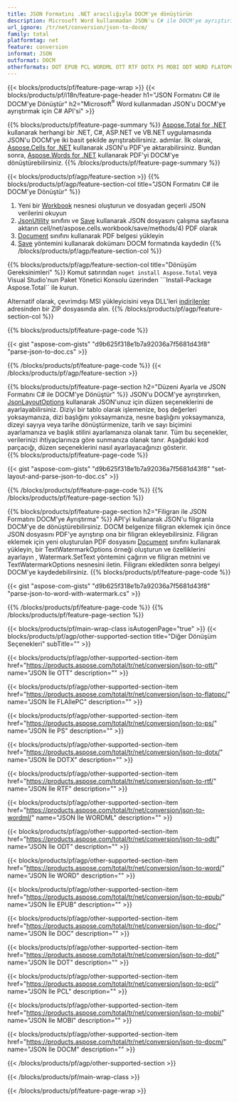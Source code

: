 ```yaml
---
title: JSON Formatını .NET aracılığıyla DOCM'ye dönüştürün
description: Microsoft Word kullanmadan JSON'u C# ile DOCM'ye ayrıştırın
url_ignore: /tr/net/conversion/json-to-docm/
family: total
platformtag: net
feature: conversion
informat: JSON
outformat: DOCM
otherformats: DOT EPUB PCL WORDML OTT RTF DOTX PS MOBI ODT WORD FLATOPC DOC DOCM
---
```

{{< blocks/products/pf/feature-page-wrap >}}
{{< blocks/products/pf/i18n/feature-page-header h1="JSON Formatını C# ile DOCM'ye Dönüştür" h2="Microsoft<sup>&reg;</sup> Word kullanmadan JSON'u DOCM'ye ayrıştırmak için C# API'si" >}}

{{% blocks/products/pf/feature-page-summary %}}
[Aspose.Total for .NET](https://products.aspose.com/total/net/) kullanarak herhangi bir .NET, C#, ASP.NET ve VB.NET uygulamasında JSON'u DOCM'ye iki basit şekilde ayrıştırabilirsiniz. adımlar. İlk olarak, [Aspose.Cells for .NET](https://products.aspose.com/cells/net/) kullanarak JSON'u PDF'ye aktarabilirsiniz. Bundan sonra, [Aspose.Words for .NET](https://products.aspose.com/words/net/) kullanarak PDF'yi DOCM'ye dönüştürebilirsiniz.
{{% /blocks/products/pf/feature-page-summary  %}}

{{< blocks/products/pf/agp/feature-section >}}
{{% blocks/products/pf/agp/feature-section-col title="JSON Formatını C# ile DOCM'ye Dönüştür" %}}
1. Yeni bir [Workbook](https://reference.aspose.com/cells/net/aspose.cells/workbook) nesnesi oluşturun ve dosyadan geçerli JSON verilerini okuyun
2. [JsonUtility](https://reference.aspose.com/cells/net/aspose.cells.utility/jsonutility) sınıfını ve [Save](https://reference.aspose.com/) kullanarak JSON dosyasını çalışma sayfasına aktarın cell/net/aspose.cells.workbook/save/methods/4) PDF olarak
3. [Document](https://reference.aspose.com/words/net/aspose.words/document) sınıfını kullanarak PDF belgesi yükleyin
4. [Save](https://reference.aspose.com/words/net/aspose.words.document/save/methods/3) yöntemini kullanarak dokümanı DOCM formatında kaydedin
{{% /blocks/products/pf/agp/feature-section-col %}}

{{% blocks/products/pf/agp/feature-section-col title="Dönüşüm Gereksinimleri" %}}
Komut satırından ```nuget install Aspose.Total``` veya Visual Studio'nun Paket Yönetici Konsolu üzerinden ```Install-Package Aspose.Total`` ile kurun.

Alternatif olarak, çevrimdışı MSI yükleyicisini veya DLL'leri [indirilenler](https://downloads.aspose.com/total/net) adresinden bir ZIP dosyasında alın.
{{% /blocks/products/pf/agp/feature-section-col %}}

{{% blocks/products/pf/feature-page-code %}}

{{< gist "aspose-com-gists" "d9b625f318e1b7a92036a7f5681d43f8" "parse-json-to-doc.cs" >}}


{{% /blocks/products/pf/feature-page-code %}}
{{< /blocks/products/pf/agp/feature-section >}}

{{% blocks/products/pf/feature-page-section  h2="Düzeni Ayarla ve JSON Formatını C# ile DOCM'ye Dönüştür" %}}
JSON'u DOCM'ye ayrıştırırken, [JsonLayoutOptions](https://reference.aspose.com/cells/net/aspose.cells.utility/jsonlayoutoptions) kullanarak JSON'unuz için düzen seçeneklerini de ayarlayabilirsiniz. Diziyi bir tablo olarak işlemenize, boş değerleri yoksaymanıza, dizi başlığını yoksaymanıza, nesne başlığını yoksaymanıza, dizeyi sayıya veya tarihe dönüştürmenize, tarih ve sayı biçimini ayarlamanıza ve başlık stilini ayarlamanıza olanak tanır. Tüm bu seçenekler, verilerinizi ihtiyaçlarınıza göre sunmanıza olanak tanır. Aşağıdaki kod parçacığı, düzen seçeneklerini nasıl ayarlayacağınızı gösterir.  
{{% blocks/products/pf/feature-page-code %}}

{{< gist "aspose-com-gists" "d9b625f318e1b7a92036a7f5681d43f8" "set-layout-and-parse-json-to-doc.cs" >}}

{{% /blocks/products/pf/feature-page-code  %}}
{{% /blocks/products/pf/feature-page-section %}}

{{% blocks/products/pf/feature-page-section  h2="Filigran ile JSON Formatını DOCM'ye Ayrıştırma" %}}
API'yi kullanarak JSON'u filigranla DOCM'ye de dönüştürebilirsiniz. DOCM belgenize filigran eklemek için önce JSON dosyasını PDF'ye ayrıştırıp ona bir filigran ekleyebilirsiniz. Filigran eklemek için yeni oluşturulan PDF dosyasını [Document](https://reference.aspose.com/words/net/aspose.words/document) sınıfını kullanarak yükleyin, bir TextWatermarkOptions örneği oluşturun ve özelliklerini ayarlayın , Watermark.SetText yöntemini çağırın ve filigran metnini ve TextWatermarkOptions nesnesini iletin. Filigranı ekledikten sonra belgeyi DOCM'ye kaydedebilirsiniz. 
{{% blocks/products/pf/feature-page-code %}}

{{< gist "aspose-com-gists" "d9b625f318e1b7a92036a7f5681d43f8" "parse-json-to-word-with-watermark.cs" >}}

{{% /blocks/products/pf/feature-page-code  %}}
{{% /blocks/products/pf/feature-page-section %}}

{{< blocks/products/pf/main-wrap-class isAutogenPage="true" >}}
{{< blocks/products/pf/agp/other-supported-section title="Diğer Dönüşüm Seçenekleri" subTitle="" >}}

{{< blocks/products/pf/agp/other-supported-section-item href="https://products.aspose.com/total/tr/net/conversion/json-to-ott/" name="JSON İle OTT" description="" >}}

{{< blocks/products/pf/agp/other-supported-section-item href="https://products.aspose.com/total/tr/net/conversion/json-to-flatopc/" name="JSON İle FLAİlePC" description="" >}}

{{< blocks/products/pf/agp/other-supported-section-item href="https://products.aspose.com/total/tr/net/conversion/json-to-ps/" name="JSON İle PS" description="" >}}

{{< blocks/products/pf/agp/other-supported-section-item href="https://products.aspose.com/total/tr/net/conversion/json-to-dotx/" name="JSON İle DOTX" description="" >}}

{{< blocks/products/pf/agp/other-supported-section-item href="https://products.aspose.com/total/tr/net/conversion/json-to-rtf/" name="JSON İle RTF" description="" >}}

{{< blocks/products/pf/agp/other-supported-section-item href="https://products.aspose.com/total/tr/net/conversion/json-to-wordml/" name="JSON İle WORDML" description="" >}}

{{< blocks/products/pf/agp/other-supported-section-item href="https://products.aspose.com/total/tr/net/conversion/json-to-odt/" name="JSON İle ODT" description="" >}}

{{< blocks/products/pf/agp/other-supported-section-item href="https://products.aspose.com/total/tr/net/conversion/json-to-word/" name="JSON İle WORD" description="" >}}

{{< blocks/products/pf/agp/other-supported-section-item href="https://products.aspose.com/total/tr/net/conversion/json-to-epub/" name="JSON İle EPUB" description="" >}}

{{< blocks/products/pf/agp/other-supported-section-item href="https://products.aspose.com/total/tr/net/conversion/json-to-doc/" name="JSON İle DOC" description="" >}}

{{< blocks/products/pf/agp/other-supported-section-item href="https://products.aspose.com/total/tr/net/conversion/json-to-dot/" name="JSON İle DOT" description="" >}}

{{< blocks/products/pf/agp/other-supported-section-item href="https://products.aspose.com/total/tr/net/conversion/json-to-pcl/" name="JSON İle PCL" description="" >}}

{{< blocks/products/pf/agp/other-supported-section-item href="https://products.aspose.com/total/tr/net/conversion/json-to-mobi/" name="JSON İle MOBI" description="" >}}

{{< blocks/products/pf/agp/other-supported-section-item href="https://products.aspose.com/total/tr/net/conversion/json-to-docm/" name="JSON İle DOCM" description="" >}}



{{< /blocks/products/pf/agp/other-supported-section >}}

{{< /blocks/products/pf/main-wrap-class >}}

{{< /blocks/products/pf/feature-page-wrap >}}